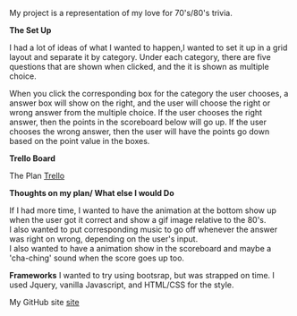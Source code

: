 My project is a representation of my love for 70's/80's trivia. 

**The Set Up**

I had a lot of ideas of what I wanted to happen,I wanted to set it up in a grid layout and separate it by category. Under each category, there are five questions that are shown when clicked, and the it is shown as multiple choice.

When you click the corresponding box for the category the user chooses, a answer box will show on the right, and the user will choose the right or wrong answer from the multiple choice. 
If the user chooses the right answer, then the points in the scoreboard below will go up. If the user chooses the wrong answer, then the user will have the points go down based on the point value in the boxes.

**Trello Board**

The Plan [Trello](https://trello.com/b/lGMpdg8u/project-01-trivia-game-decades)

**Thoughts on my plan/ What else I would Do**

If I had more time, I wanted to have the animation at the bottom show up when the user got it correct and show a gif image relative to the 80's.<br>
I also wanted to put corresponding music to go off whenever the answer was right on wrong, depending on the user's input.<br>
I also wanted to have a animation show in the scoreboard and maybe a 'cha-ching' sound when the score goes up too.

**Frameworks**
I wanted to try using bootsrap, but was strapped on time. I used Jquery, vanilla Javascript, and HTML/CSS for the style.

My GitHub site [site](https://shelbzilla91.github.io/project01/)